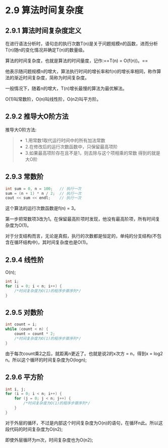 # 2.9 算法时间复杂度
## 2.9.1 算法时间复杂度定义
在进行语法分析时，语句总的执行次数T(n)是关于问题规模n的函数，进而分析T(n)随n的变化情况并确定T(n)的数量级。

算法的时间复杂度，也就是算法的时间量度，记作:==T(n) = O(f(n))。==

他表示随问题规模n的增大，算法执行时间的增长率和f(n)的增长率相同，称作算法的渐近时间复杂度，简称为时间复杂度。

一般情况下，随着n的增大，T(n)增长最慢的算法为最优解法。

O(1)叫常数阶，O(n)叫线性阶，O(n2)叫平方阶。

## 2.9.2 推导大O阶方法
推导大O阶方法:
> + 1.用常数1取代运行时间中的所有加法常数
> + 2.在修改后的运行次数函数中，只保留最高项阶
> + 3.如果最高项阶存在且不是1，则去除与这个项相乘的常数
> 得到的就是大O阶

## 2.9.3 常数阶
```c++
int sum = 0, n = 100;   // 执行一次
sum = (n + 1) * n / 2;  // 执行一次
cout << sum << endl;    // 执行一次
```

这个算法的运行次数函数是f(n) = 3。

第一步把常数项3改为1。在保留最高阶项时发现，他没有最高阶项，所有时间复杂度为O(1)。

对于分支结构而言，无论是真假，执行的次数都是恒定的，单纯的分支结构(不包含在循环结构中)，其时间复杂度也是O(1)。

## 2.9.4 线性阶
O(n);
```c++
int i;
for (i = 0; i < n; i++) {
    /*时间复杂度为O(1)的程序步骤序列*/
}
```

## 2.9.5 对数阶
```c++
int count = i;
while (count < n) {
    count = count * 2;
    /*时间复杂度为O(1)的程序步骤序列*/
}
```

由于每次count乘2之后，就距离n更近了。也就是说2的x次方 = n，得到x = log2 n。所以这个循环的时间复杂度为O(logn);

## 2.9.6 平方阶
```c++
int i, j;
for (i = 0; i < n; i++) {
    for (j = 0; j < n; j++) {
        /*时间复杂度为O(1)的程序步骤序列*/
    }
}
```

对于外层的循环，不过是内部这个时间复杂度为O(n)的语句，在循环n此。所以这段代码的时间复杂度为O(n2);

即使外层循环为m次，时间复杂度也为O(n2);